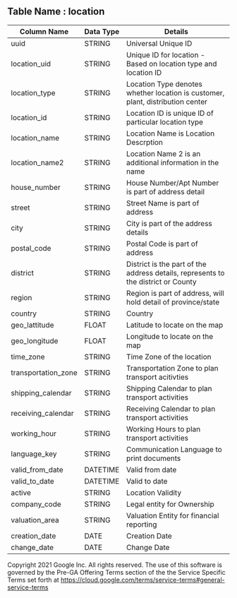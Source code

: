 

## Table Name : location


| Column Name | Data Type | Details |
|---|---|---|
| uuid | STRING | Universal Unique ID |
| location_uid | STRING | Unique ID for location - Based on location type and location ID |
| location_type | STRING | Location Type denotes whether location is customer, plant, distribution center |
| location_id | STRING | Location ID is unique ID of particular location type |
| location_name | STRING | Location Name is Location Descrption |
| location_name2 | STRING | Location Name 2 is an additional information in the name |
| house_number | STRING | House Number/Apt Number is part of address detail |
| street | STRING | Street Name is part of address |
| city | STRING | City is part of the address details |
| postal_code | STRING | Postal Code is part of address |
| district | STRING | District is the part of the address details, represents to the district or County |
| region | STRING | Region is part of address, will hold detail of province/state |
| country | STRING | Country |
| geo_lattitude | FLOAT | Latitude to locate on the map |
| geo_longitude | FLOAT | Longitude to locate on the map |
| time_zone | STRING | Time Zone of the location |
| transportation_zone | STRING | Transportation Zone to plan transport acitivties |
| shipping_calendar | STRING | Shipping Calendar to plan transport activities |
| receiving_calendar | STRING | Receiving Calendar to plan transport activities |
| working_hour | STRING | Working Hours to plan transport activities |
| language_key | STRING | Communication Language to print documents |
| valid_from_date | DATETIME | Valid from date |
| valid_to_date | DATETIME | Valid to date |
| active | STRING | Location Validity |
| company_code | STRING | Legal entity for Ownership |
| valuation_area | STRING | Valuation Entity for financial reporting |
| creation_date | DATE | Creation Date |
| change_date | DATE | Change Date |

Copyright 2021 Google Inc. All rights reserved.
The use of this software is governed by the Pre-GA Offering Terms section of the the Service Specific Terms set forth at https://cloud.google.com/terms/service-terms#general-service-terms